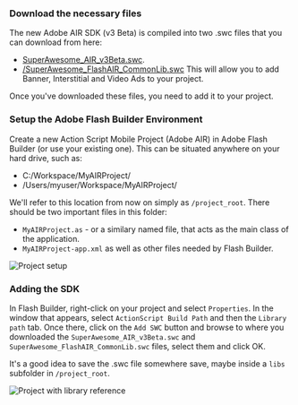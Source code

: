 ### Download the necessary files

The new Adobe AIR SDK (v3 Beta) is compiled into two .swc files that you can download from here:
* [SuperAwesome_AIR_v3Beta.swc](https://github.com/SuperAwesomeLTD/sa-adobeair-sdk/blob/v3_beta/bin/SuperAwesome_AIR_v3Beta.swc?raw=true).
* [/SuperAwesome_FlashAIR_CommonLib.swc](https://github.com/SuperAwesomeLTD/sa-adobeair-sdk/blob/v3_beta/bin/SuperAwesome_FlashAIR_CommonLib.swc?raw=true)
This will allow you to add Banner, Interstitial and Video Ads to your project.

Once you've downloaded these files, you need to add it to your project.


### Setup the Adobe Flash Builder Environment

Create a new Action Script Mobile Project (Adobe AIR) in Adobe Flash Builder (or use your existing one). This can be situated anywhere on your hard drive, such as:

  * C:/Workspace/MyAIRProject/
  * /Users/myuser/Workspace/MyAIRProject/

We'll refer to this location from now on simply as `/project_root`. There should be two important files in this folder:
  * `MyAIRProject.as` - or a similary named file, that acts as the main class of the application.
  * `MyAIRProject-app.xml`
as well as other files needed by Flash Builder.

![](img/project_source.png "Project setup")

### Adding the SDK

In Flash Builder, right-click on your project and select `Properties`. In the window that appears, select `ActionScript Build Path` and then the `Library path` tab. 
Once there, click on the `Add SWC` button and browse to where you downloaded the `SuperAwesome_AIR_v3Beta.swc` and `SuperAwesome_FlashAIR_CommonLib.swc` files, select them and click OK.

It's a good idea to save the .swc file somewhere save, maybe inside a `libs` subfolder in `/project_root`. 

![](img/project_withlib.png "Project with library reference")

